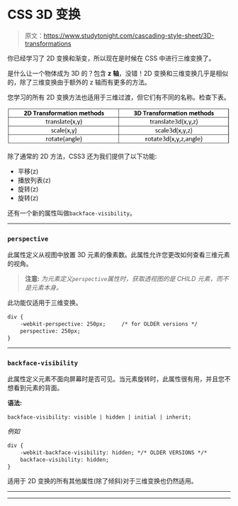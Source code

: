 # CSS 3D 变换

> 原文：<https://www.studytonight.com/cascading-style-sheet/3D-transformations>

你已经学习了 2D 变换和渐变，所以现在是时候在 CSS 中进行三维变换了。

是什么让一个物体成为 3D 的？包含 **z 轴**，没错！2D 变换和三维变换几乎是相似的，除了三维变换由于额外的 z 轴而有更多的方法。

您学习的所有 2D 变换方法也适用于三维过渡，但它们有不同的名称。检查下表。

![3D Transformations](img/71b55f0cea8a1b6e4134d4329e94a8c2.png)

除了通常的 2D 方法，CSS3 还为我们提供了以下功能:

*   平移(z)
*   播放列表(z)
*   旋转(z)
*   旋转(z)

还有一个新的属性叫做`backface-visibility`。

* * *

### `perspective`

此属性定义从视图中放置 3D 元素的像素数。此属性允许您更改如何查看三维元素的视角。

> **注意:** *为元素定义`perspective`属性时，获取透视图的是 CHILD 元素，而不是元素本身。*

此功能仅适用于三维变换。

```
div {
    -webkit-perspective: 250px;     /* for OLDER versions */
    perspective: 250px;
}
```

* * *

### `backface-visibility`

此属性定义元素不面向屏幕时是否可见。当元素旋转时，此属性很有用，并且您不想看到元素的背面。

**语法:**

```
backface-visibility: visible | hidden | initial | inherit;
```

*例如*

```
div {
    -webkit-backface-visibility: hidden; */* OLDER VERSIONS */*
    backface-visibility: hidden;
}
```

适用于 2D 变换的所有其他属性(除了倾斜)对于三维变换也仍然适用。

* * *

* * *
